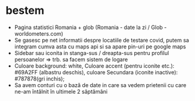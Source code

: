 # bestem

- Pagina statistici Romania + glob (Romania - date la zi / Glob - worldometers.com)
- Se gasesc pe net informatii despre locatiile de testare covid, putem sa integram cumva asta cu maps api si sa apare pin-uri pe google maps
- Sidebar sau iconita in stanga-sus / dreapta-sus pentru profilul persoanelor => trb. sa facem sistem de logare
- Culoare background: white, Culoare accent (pentru iconite etc.): #69A2FF (albastru deschis), culoare Secundara (iconite inactive): #787878(gri inchis);
- Sa avem conturi cu o bază de date in care sa vedem prietenii cu care ne-am întâlnit în ultimele 2 săptămâni
